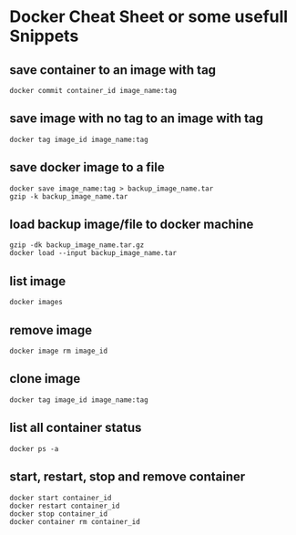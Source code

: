 # Docker Cheat Sheet or some usefull Snippets

## save container to an image with tag
```
docker commit container_id image_name:tag
```

## save image with no tag to an image with tag
```
docker tag image_id image_name:tag
```

## save docker image to a file
```
docker save image_name:tag > backup_image_name.tar
gzip -k backup_image_name.tar
```

## load backup image/file to docker machine
```
gzip -dk backup_image_name.tar.gz
docker load --input backup_image_name.tar
```

## list image
```
docker images
```

## remove image
```
docker image rm image_id
```

## clone image
```
docker tag image_id image_name:tag
```

## list all container status
```
docker ps -a
```

## start, restart, stop and remove container
```
docker start container_id
docker restart container_id
docker stop container_id
docker container rm container_id
```
